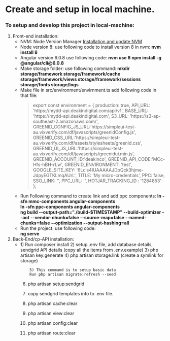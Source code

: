 # Create and setup in local machine.
### To setup and develop this project in local-machine:

<ol>
  <li>
    Front-end installation:
  <ul>
  <li>
  NVM: Node Version Manager
  <a href="https://github.com/nvm-sh/nvm#installation-and-update"> Installation and update NVM </a>
  </li>
  <li>
  Node version 8:
  use following code to install version 8 in nvm:
  <b> nvm install 8</b>
  </li>
  <li>
  Angular version 6.0.8
  use following code:
  <b>
  nvm use 8
  npm install -g @angular/cli@6.0.8
  </b>
  </li>
  <li>
  Make storage folder:
  use following command:
  <b>
  mkdir storage/framework storage/framework/cache storage/framework/views storage/framework/sessions storage/fonts storage/logs
  </b>
  </li>
    <li>
      Make file in src/environment/envirnment.ts add following code in  that file:
      <blockquote>
        export const environment = {
        production: true,
     API_URL: 'https://mydd-api.deakindigital.com/api/v1',
  BASE_URL: 'https://mydd-api.deakindigital.com',
    S3_URL: 'https://s3-ap-southeast-2.amazonaws.com/',
    GREENID_CONFIG_JS_URL:'https://simpleui-test-au.vixverify.com/df/javascripts/greenidConfig.js',
  GREENID_CSS_URL:'https://simpleui-test-au.vixverify.com/df/assets/stylesheets/greenid.css',
  GREENID_UI_JS_URL:'https://simpleui-test-au.vixverify.com/df/javascripts/greenidui.min.js',
  GREENID_ACCOUNT_ID:'deakinco',
  GREENID_API_CODE:'MCc-Hfs-hBH-rLw',
  GREENID_ENVIRONMENT: 'test',
  GOOGLE_SITE_KEY: '6Lcis4IUAAAAAJDpQck3hjme-JdpyEGTKLmqAUrL',
  TITLE: 'My micro-credentials',
  PPC: false,
  SSO_LINK: '',
  PPC_URL: '',
  HOTJAR_TRACKING_ID : '1284853'
  };
      </blockquote>
    </li>
    <li>
      Run Following command to create link and add ppc components:
      <b>
        ln -sfn mmc-components angular-components
      </b>
      <br>
      <b>
       ln -sfn ppc-components angular-components 
      </b>
      <br>
      <b>
        ng build --output-path="./build-$TIMESTAMP" --build-optimizer --aot --vendor-chunk=false --source-map=false --named-chunks=false --optimization --output-hashing=all
      </b>
    </li>
    <li>
      Run the project.
      use following code:
      <br>
      <b>ng serve</b>
    </li>
  </ul>
  </li>
  <li>
    Back-End/cp-API installation:
    <ul>
      <li>
        1) Run composer install
        2) setup .env file, add database details, sendgrid API details (copy all the items from .env.example)
        3) php artisan key:generate
        4) php artisan storage:link  (create a symlink for storage)

        5) This command is to setup basic data  
        Run php artisan migrate:refresh --seed

6) php artisan setup:sendgrid
7) copy sendgrid templates info to .env file.

8) php artisan cache:clear
9) php artisan view:clear
10) php artisan config:clear
11) php artisan route:clear
      </li>
    </ul>
  </li>
 </ol>
